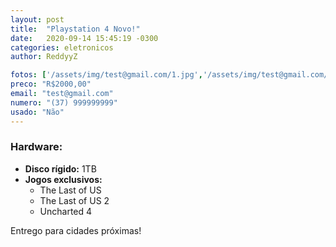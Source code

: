```yaml
---
layout: post
title:  "Playstation 4 Novo!"
date:   2020-09-14 15:45:19 -0300
categories: eletronicos
author: ReddyyZ

fotos: ['/assets/img/test@gmail.com/1.jpg','/assets/img/test@gmail.com/2.jpg']
preco: "R$2000,00"
email: "test@gmail.com"
numero: "(37) 999999999"
usado: "Não"
---
```


### Hardware:

- **Disco rígido:** 1TB
- **Jogos exclusivos:**
  - The Last of US
  - The Last of US 2
  - Uncharted 4

Entrego para cidades próximas!